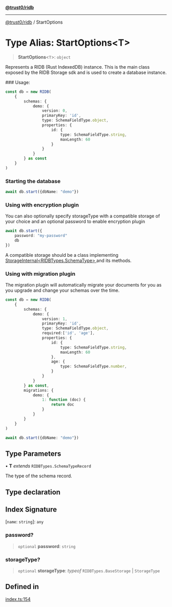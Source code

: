 [**@trust0/ridb**](../README.md)

***

[@trust0/ridb](../README.md) / StartOptions

# Type Alias: StartOptions\<T\>

> **StartOptions**\<`T`\>: `object`

Represents a RIDB (Rust IndexedDB) instance.
This is the main class exposed by the RIDB Storage sdk and is used to create a database instance.

### Usage:

```typescript
const db = new RIDB(
    {
        schemas: {
            demo: {
                version: 0,
                primaryKey: 'id',
                type: SchemaFieldType.object,
                properties: {
                    id: {
                        type: SchemaFieldType.string,
                        maxLength: 60
                    }
                }
            }
        } as const
    }
)
```

### Starting the database
```typescript    
await db.start({dbName: "demo"})
```

### Using with encryption plugin
You can also optionally specify storageType with a compatible storage of your choice and an optional password to enable encryption plugin
```typescript
await db.start({
    password: "my-password"
    db
})
```

A compatible storage should be a class implementing [StorageInternal<RIDBTypes.SchemaType> ](../_media/StorageInternal.md) and its methods.

### Using with migration plugin
The migration plugin will automatically migrate your documents for you as you upgrade and change your schemas over the time. 

```typescript
const db = new RIDB(
    {
        schemas: {
            demo: {
                version: 1,
                primaryKey: 'id',
                type: SchemaFieldType.object,
                required:['id', 'age'],
                properties: {
                    id: {
                        type: SchemaFieldType.string,
                        maxLength: 60
                    },
                    age: {
                        type: SchemaFieldType.number,
                    }
                }
            }
        } as const,
        migrations: {
            demo: {
                1: function (doc) {
                    return doc
                }
            }
        }
    }
)

await db.start({dbName: "demo"})
```

## Type Parameters

• **T** *extends* `RIDBTypes.SchemaTypeRecord`

The type of the schema record.

## Type declaration

## Index Signature

 \[`name`: `string`\]: `any`

### password?

> `optional` **password**: `string`

### storageType?

> `optional` **storageType**: *typeof* `RIDBTypes.BaseStorage` \| `StorageType`

## Defined in

[index.ts:154](https://github.com/elribonazo/RIDB/blob/136618e9b61a9796bbcdb99fcbd801065c2a0772/src/index.ts#L154)
